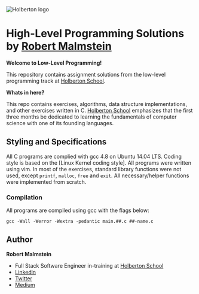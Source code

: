 <img src="https://www.holbertonschool.com/assets/holberton-logo-1cc451260ca3cd297def53f2250a9794810667c7ca7b5fa5879a569a457bf16f.png" alt="Holberton logo">

# High-Level Programming Solutions by [Robert Malmstein](https://twitter.com/robertmalmstein)

**Welcome to Low-Level Programming!**

This repository contains assignment solutions from the low-level programming 
track at [Holberton School](https://www.holbertonschool.com).

**Whats in here?**

This repo contains exercises, algorithms, data structure implementations, and 
other exercises written in C. [Holberton School](https://holbertonschool.com) emphasizes that 
the first three months be dedicated to learning the fundamentals of computer 
science with one of its founding languages.

## Styling and Specifications
All C programs are complied with gcc 4.8 on Ubuntu 14.04 LTS. Coding style is based on the [Linux Kernel coding style]. All programs were written using vim. In most of the exercises, standard library functions were not used, except ``printf``, ``malloc``, ``free`` and  ``exit``. All necessary/helper functions were implemented from scratch. 

### Compilation
All programs are compiled using gcc with the flags below:
```
gcc -Wall -Werror -Wextra -pedantic main.##.c ##-name.c
```

## Author
**Robert Malmstein**
* Full Stack Software Engineer in-training at [Holberton School](https://holbertonschool.com)
* [Linkedin](www.linkedin.com/in/robert-malmstein)
* [Twitter](https://twitter.com/robertmalmstein)
* [Medium](https://medium.com/@romalms10)
